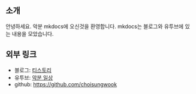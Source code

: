## 소개
안녕하세요. 악분 mkdocs에 오신것을 환영합니다. mkdocs는 블로그와 유투브에 있는 내용을 모았습니다.

## 외부 링크
* 블로그: [티스토리](https://malwareanalysis.tistory.com/)
* 유투브: [악분 일상](https://www.youtube.com/@Akbun)
* github: https://github.com/choisungwook

